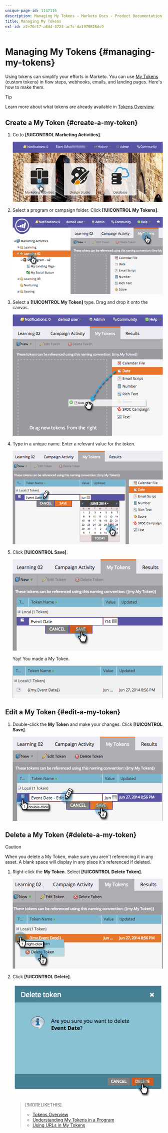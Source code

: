 ```yaml
---
unique-page-id: 1147116
description: Managing My Tokens - Marketo Docs - Product Documentation
title: Managing My Tokens
exl-id: a2e70c17-a8d4-4723-ac7c-da1979828dc9
---
```

# Managing My Tokens {#managing-my-tokens}

Using tokens can simplify your efforts in Marketo. You can use [My Tokens](/help/marketo/product-docs/core-marketo-concepts/programs/tokens/understanding-my-tokens-in-a-program.md) (custom tokens) in flow steps, webhooks, emails, and landing pages. Here's how to make them.

>[!TIP]
>
>Learn more about what tokens are already available in [Tokens Overview](/help/marketo/product-docs/demand-generation/landing-pages/personalizing-landing-pages/tokens-overview.md).

## Create a My Token {#create-a-my-token}

1. Go to **[!UICONTROL Marketing Activities]**.

   ![](assets/login-marketing-activities.png)

1. Select a program or campaign folder. Click **[!UICONTROL My Tokens]**.

   ![](assets/image2014-9-18-12-3a4-3a27.png)

1. Select a **[!UICONTROL My Token]** type. Drag and drop it onto the canvas.

   ![](assets/image2014-9-18-12-3a4-3a39.png)

1. Type in a unique name. Enter a relevant value for the token.

   ![](assets/image2014-9-18-12-3a4-3a53.png)

1. Click **[!UICONTROL Save]**.

   ![](assets/image2014-9-18-12-3a5-3a5.png)

   Yay! You made a My Token.

   ![](assets/image2014-9-18-12-3a5-3a15.png)

## Edit a My Token {#edit-a-my-token}

1. Double-click the **My Token** and make your changes. Click **[!UICONTROL Save]**.

   ![](assets/image2014-9-18-12-3a5-3a45.png)

## Delete a My Token {#delete-a-my-token}

>[!CAUTION]
>
>When you delete a My Token, make sure you aren't referencing it in any asset. A blank space will display in any place it's referenced if deleted.

1. Right-click the **My Token**. Select **[!UICONTROL Delete Token]**.

   ![](assets/image2014-9-18-12-3a7-3a24.png)

1. Click **[!UICONTROL Delete]**.

   ![](assets/image2014-9-18-12-3a7-3a31.png)

   >[!MORELIKETHIS]
   >
   >* [Tokens Overview](/help/marketo/product-docs/demand-generation/landing-pages/personalizing-landing-pages/tokens-overview.md)
   >* [Understanding My Tokens in a Program](/help/marketo/product-docs/core-marketo-concepts/programs/tokens/understanding-my-tokens-in-a-program.md)
   >* [Using URLs in My Tokens](/help/marketo/product-docs/email-marketing/general/using-tokens/using-urls-in-my-tokens.md)
